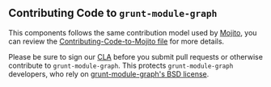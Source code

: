 Contributing Code to `grunt-module-graph`
-------------------------------

This components follows the same contribution model used by [Mojito][], you can
review the [Contributing-Code-to-Mojito file][] for more details.

Please be sure to sign our [CLA][] before you submit pull requests or otherwise contribute to `grunt-module-graph`. This protects `grunt-module-graph` developers, who rely on [grunt-module-graph's BSD license][].

[grunt-module-graph's BSD license]: https://github.com/juandopazo/grunt-module-graph/blob/master/LICENSE.md
[CLA]: http://developer.yahoo.com/cocktails/mojito/cla/
[Mojito]: https://github.com/yahoo/mojito
[Contributing-Code-to-Mojito file]: https://github.com/juandopazo/mojito/wiki/Contributing-Code-to-Mojito
